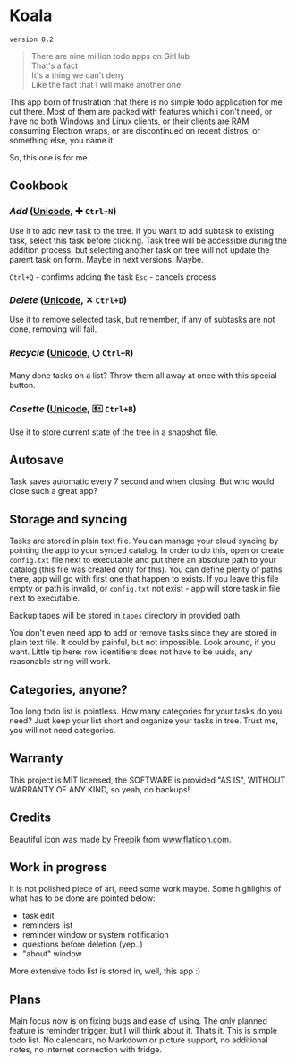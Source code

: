 # Koala
`version 0.2`

> There are nine million todo apps on GitHub\
> That's a fact\
> It's a thing we can't deny\
> Like the fact that I will make another one

This app born of frustration that there is no simple todo application for me out there. Most of them are packed with features which i don't need, or have no both Windows and Linux clients, or their clients are RAM consuming Electron wraps, or are discontinued on recent distros, or something else, you name it. 

So, this one is for me.

## Cookbook

### *Add* ([Unicode](https://unicode-table.com/en/271A/), &#10010; `Ctrl+N`)
Use it to add new task to the tree. If you want to add subtask to existing task, select this task before clicking. Task tree will be accessible during the addition process, but selecting another task on tree will not update the parent task on form. Maybe in next versions. Maybe.

`Ctrl+Q` - confirms adding the task
`Esc` - cancels process

### *Delete* ([Unicode](https://unicode-table.com/en/2715/), &#10005; `Ctrl+D`)
Use it to remove selected task, but remember, if any of subtasks are not done, removing will fail.

### *Recycle* ([Unicode](https://unicode-table.com/en/2B6F/), &#11119; `Ctrl+R`)
Many done tasks on a list? Throw them all away at once with this special button.

### *Casette* ([Unicode](https://unicode-table.com/en/1F5AD/), &#128429; `Ctrl+B`)
Use it to store current state of the tree in a snapshot file.

## Autosave

Task saves automatic every 7 second and when closing. But who would close such a great app?

## Storage and syncing

Tasks are stored in plain text file. You can manage your cloud syncing by pointing the app to your synced catalog. In order to do this, open or create `config.txt` file next to executable and put there an absolute path to your catalog (this file was created only for this). You can define plenty of paths there, app will go with first one that happen to exists. If you leave this file empty or path is invalid, or `config.txt` not exist - app will store task in file next to executable.

Backup tapes will be stored in `tapes` directory in provided path.

You don't even need app to add or remove tasks since they are stored in plain text file. It could by painful, but not impossible. Look around, if you want. Little tip here: row identifiers does not have to be uuids, any reasonable string will work.

## Categories, anyone?

Too long todo list is pointless. How many categories for your tasks do you need? Just keep your list short and organize your tasks in tree. Trust me, you will not need categories. 

## Warranty

This project is MIT licensed, the SOFTWARE is provided "AS IS", WITHOUT WARRANTY OF ANY KIND, so yeah, do backups!

## Credits

Beautiful icon was made by <a href="https://www.freepik.com" title="Freepik">Freepik</a> from <a href="https://www.flaticon.com/" title="Flaticon">www.flaticon.com</a>.

## Work in progress

It is not polished piece of art, need some work maybe. Some highlights of what has to be done are pointed below:

- task edit
- reminders list 
- reminder window or system notification
- questions before deletion (yep..)
- "about" window

More extensive todo list is stored in, well, this app :)

## Plans

Main focus now is on fixing bugs and ease of using. The only planned feature is reminder trigger, but I will think about it. Thats it. This is simple todo list. No calendars, no Markdown or picture support, no additional notes, no internet connection with fridge.